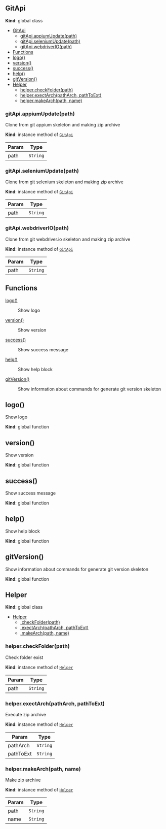 <a name="GitApi"></a>

## GitApi
**Kind**: global class

- [GitApi](#gitapi)
  - [gitApi.appiumUpdate(path)](#gitapiappiumupdatepath)
  - [gitApi.seleniumUpdate(path)](#gitapiseleniumupdatepath)
  - [gitApi.webdriverIO(path)](#gitapiwebdriveriopath)
- [Functions](#functions)
- [logo()](#logo)
- [version()](#version)
- [success()](#success)
- [help()](#help)
- [gitVersion()](#gitversion)
- [Helper](#helper)
  - [helper.checkFolder(path)](#helpercheckfolderpath)
  - [helper.exectArch(pathArch, pathToExt)](#helperexectarchpatharch-pathtoext)
  - [helper.makeArch(path, name)](#helpermakearchpath-name)

<a name="GitApi+appiumUpdate"></a>

### gitApi.appiumUpdate(path)
Clone from git appium skeleton and making zip archive

**Kind**: instance method of [<code>GitApi</code>](#GitApi)

| Param | Type |
| --- | --- |
| path | <code>String</code> |

<a name="GitApi+seleniumUpdate"></a>

### gitApi.seleniumUpdate(path)
Clone from git selenium skeleton and making zip archive

**Kind**: instance method of [<code>GitApi</code>](#GitApi)

| Param | Type |
| --- | --- |
| path | <code>String</code> |

<a name="GitApi+webdriverIO"></a>

### gitApi.webdriverIO(path)
Clone from git webdriver.io skeleton and making zip archive

**Kind**: instance method of [<code>GitApi</code>](#GitApi)

| Param | Type |
| --- | --- |
| path | <code>String</code> |

## Functions

<dl>
<dt><a href="#logo">logo()</a></dt>
<dd><p>Show logo</p>
</dd>
<dt><a href="#version">version()</a></dt>
<dd><p>Show version</p>
</dd>
<dt><a href="#success">success()</a></dt>
<dd><p>Show success message</p>
</dd>
<dt><a href="#help">help()</a></dt>
<dd><p>Show help block</p>
</dd>
<dt><a href="#gitVersion">gitVersion()</a></dt>
<dd><p>Show information about commands for generate git version skeleton</p>
</dd>
</dl>

<a name="logo"></a>

## logo()
Show logo

**Kind**: global function
<a name="version"></a>

## version()
Show version

**Kind**: global function
<a name="success"></a>

## success()
Show success message

**Kind**: global function
<a name="help"></a>

## help()
Show help block

**Kind**: global function
<a name="gitVersion"></a>

## gitVersion()
Show information about commands for generate git version skeleton

**Kind**: global function

<a name="Helper"></a>

## Helper
**Kind**: global class

* [Helper](#Helper)
    * [.checkFolder(path)](#Helper+checkFolder)
    * [.exectArch(pathArch, pathToExt)](#Helper+exectArch)
    * [.makeArch(path, name)](#Helper+makeArch)

<a name="Helper+checkFolder"></a>

### helper.checkFolder(path)
Check folder exist

**Kind**: instance method of [<code>Helper</code>](#Helper)

| Param | Type |
| --- | --- |
| path | <code>String</code> |

<a name="Helper+exectArch"></a>

### helper.exectArch(pathArch, pathToExt)
Execute zip archive

**Kind**: instance method of [<code>Helper</code>](#Helper)

| Param | Type |
| --- | --- |
| pathArch | <code>String</code> |
| pathToExt | <code>String</code> |

<a name="Helper+makeArch"></a>

### helper.makeArch(path, name)
Make zip archive

**Kind**: instance method of [<code>Helper</code>](#Helper)

| Param | Type |
| --- | --- |
| path | <code>String</code> |
| name | <code>String</code> |
